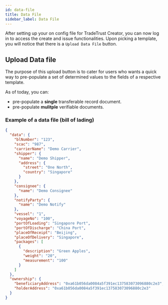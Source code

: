 ```yaml
---
id: data-file
title: Data File
sidebar_label: Data File
---
```


After setting up your on config file for TradeTrust Creator, you can now log in to access the create and issue functionalities. Upon picking a template, you will notice that there is a `Upload Data File` button.

## Upload Data file

The purpose of this upload button is to cater for users who wants a quick way to pre-populate a set of determined values to the fields of a respective template.

As of today, you can:

- pre-populate a **single** transferable record document.
- pre-populate **mulitple** verifiable documents.

### Example of a data file (bill of lading)

```json
{
  "data": {
    "blNumber": "123",
    "scac": "987",
    "carrierName": "Demo Carrier",
    "shipper": {
      "name": "Demo Shipper",
      "address": {
        "street": "One North",
        "country": "Singapore"
      }
    },
    "consignee": {
      "name": "Demo Consignee"
    },
    "notifyParty": {
      "name": "Demo Notify"
    },
    "vessel": "1",
    "voyageNo": "100",
    "portOfLoading": "Singapore Port",
    "portOfDischarge": "China Port",
    "placeOfReceipt": "Beijing",
    "placeOfDelivery": "Singapore",
    "packages": [
      {
        "description": "Green Apples",
        "weight": "20",
        "measurement": "100"
      }
    ]
  },
  "ownership": {
    "beneficiaryAddress": "0xa61b056da0084a5f391ec137583073096880c2e3",
    "holderAddress": "0xa61b056da0084a5f391ec137583073096880c2e3"
  }
}
```
